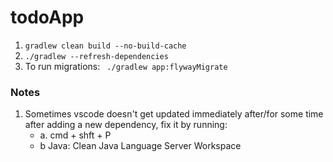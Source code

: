 # todoApp

1. `gradlew clean build --no-build-cache`
2. `./gradlew --refresh-dependencies`
3. To run migrations: ` ./gradlew app:flywayMigrate`

### Notes

1. Sometimes vscode doesn't get updated immediately after/for some time after adding a new dependency, fix it by running:
   - a. cmd + shft + P
   - b Java: Clean Java Language Server Workspace
